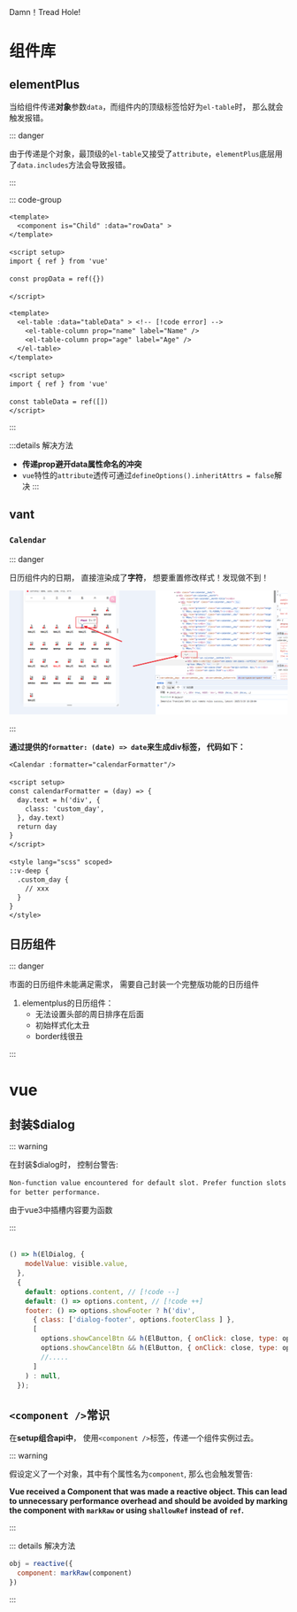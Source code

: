 Damn！Tread Hole! <Badge type="danger" text="version 0.1" />
# 组件库

## elementPlus

当给组件传递**对象**参数`data`，而组件内的顶级标签恰好为`el-table`时， 那么就会触发报错。

::: danger

由于传递是个对象，最顶级的`el-table`又接受了`attribute`，`elementPlus`底层用了`data.includes`方法会导致报错。

:::

::: code-group

```vue [parent.vue]
<template>
  <component is="Child" :data="rowData" >
</template>

<script setup>
import { ref } from 'vue'

const propData = ref({})

</script>
```

```vue{2} [child.vue]
<template>
  <el-table :data="tableData" > <!-- [!code error] -->
    <el-table-column prop="name" label="Name" />
    <el-table-column prop="age" label="Age" />
  </el-table>
</template>

<script setup>
import { ref } from 'vue'

const tableData = ref([])
</script>
```

:::

:::details 解决方法
- **传递prop避开data属性命名的冲突**
- `vue`特性的`attribute`透传可通过`defineOptions().inheritAttrs = false`解决
:::

## vant

### `Calendar`

::: danger

日历组件内的日期， 直接渲染成了**字符**， 想要重置修改样式！发现做不到！

![日历组件渲染](../../public/rili.png)

:::

**通过提供的`formatter: (date) => date`来生成div标签， 代码如下：**

```vue
<Calendar :formatter="calendarFormatter"/>

<script setup>
const calendarFormatter = (day) => {
  day.text = h('div', {
    class: 'custom_day',
  }, day.text)
  return day
}
</script>

<style lang="scss" scoped>
::v-deep {
  .custom_day {
    // xxx
  }
}
</style>
```

## 日历组件

::: danger

市面的日历组件未能满足需求， 需要自己封装一个完整版功能的日历组件

1. elementplus的日历组件：
   - 无法设置头部的周日排序在后面
   - 初始样式化太丑
   - border线很丑
<!-- 2. vant：
   -  -->
:::


# vue

## 封装$dialog

::: warning

在封装$dialog时， 控制台警告: 

`Non-function value encountered for default slot. Prefer function slots for better performance.`

由于vue3中插槽内容要为函数

:::

```js [dialogPlugin.js]

() => h(ElDialog, {
    modelValue: visible.value,
  },
  {
    default: options.content, // [!code --]
    default: () => options.content, // [!code ++]
    footer: () => options.showFooter ? h('div', 
      { class: ['dialog-footer', options.footerClass ] },
      [
        options.showCancelBtn && h(ElButton, { onClick: close, type: options.cancelType }, options.cancelText ), // [!code --]
        options.showCancelBtn && h(ElButton, { onClick: close, type: options.cancelType }, () => options.cancelText ), // [!code ++]
        //.....
      ]
    ) : null,
  });

```

## `<component />`常识

在**setup组合api中**， 使用`<component />`标签，传递一个组件实例过去。

::: warning

假设定义了一个对象，其中有个属性名为`component`, 那么也会触发警告: 

**Vue received a Component that was made a reactive object. This can lead to unnecessary performance overhead and should be avoided by marking the component with `markRaw` or using `shallowRef` instead of `ref`.**

:::

::: details 解决方法

```js
obj = reactive({
  component: markRaw(component)
})
```

::: 
